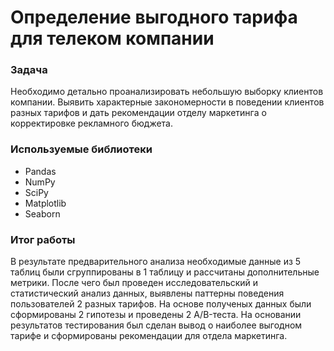 # Определение выгодного тарифа для телеком компании

### Задача
Необходимо детально проанализировать небольшую выборку клиентов компании. Выявить характерные закономерности в поведении клиентов разных тарифов и дать рекомендации отделу маркетинга о корректировке рекламного бюджета.

### Используемые библиотеки
- Pandas
- NumPy
- SciPy
- Matplotlib
- Seaborn

### Итог работы
В результате предварительного анализа необходимые данные из 5 таблиц были сгруппированы в 1 таблицу и рассчитаны дополнительные метрики. После чего был проведен исследовательский и статистический анализ данных, выявлены паттерны поведения пользователей 2 разных тарифов. На основе полученых данных были сформированы 2 гипотезы и проведены 2 A/B-теста. На основании результатов тестирования был сделан вывод о наиболее выгодном тарифе и сформированы рекомендации для отдела маркетинга.

